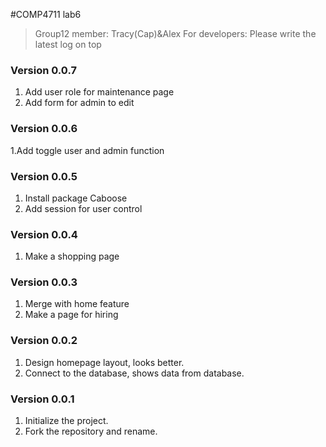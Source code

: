 #COMP4711 lab6
> Group12 member: Tracy(Cap)&Alex
> For developers:
> Please write the latest log on top

### Version 0.0.7
1. Add user role for maintenance page
2. Add form for admin to edit 

### Version 0.0.6
1.Add toggle user and admin function

### Version 0.0.5
1. Install package Caboose
2. Add session for user control

### Version 0.0.4
1. Make a shopping page

### Version 0.0.3
1. Merge with home feature
2. Make a page for hiring

### Version 0.0.2
1. Design homepage layout, looks better.
2. Connect to the database, shows data from database.

### Version 0.0.1
1. Initialize the project.
2. Fork the repository and rename.